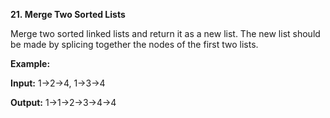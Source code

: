 **21. Merge Two Sorted Lists**

Merge two sorted linked lists and return it as a new list. The new list should be made by splicing together the nodes of the first two lists.

**Example:**

**Input:** 1-&gt;2-&gt;4, 1-&gt;3-&gt;4

**Output:** 1-&gt;1-&gt;2-&gt;3-&gt;4-&gt;4
